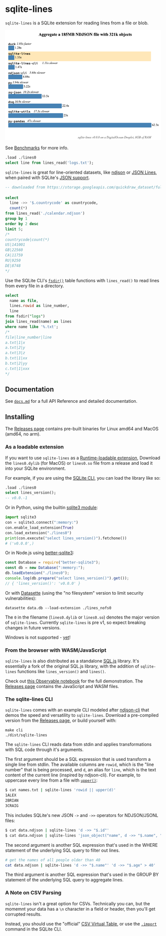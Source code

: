 # sqlite-lines

`sqlite-lines` is a SQLite extension for reading lines from a file or blob.

![](./benchmarks/calc.png)

See [Benchmarks](./benchmarks) for more info.

```sql
.load ./lines0
select line from lines_read('logs.txt');
```

`sqlite-lines` is great for line-oriented datasets, like [ndjson](https://ndjson.org/) or [JSON Lines](https://jsonlines.org/), when paired with SQLite's [JSON support](https://www.sqlite.org/json1.html).

```sql
-- downloaded from https://storage.googleapis.com/quickdraw_dataset/full/simplified/calendar.ndjson

select
  line ->> '$.countrycode' as countrycode,
  count(*)
from lines_read('./calendar.ndjson')
group by 1
order by 2 desc
limit 5;
/*
countrycode|count(*)
US|141001
GB|22560
CA|11759
RU|9250
DE|8748
*/
```

Use the SQLite CLI's [`fsdir()`](https://sqlite.org/cli.html#file_i_o_functions) table functions with `lines_read()` to read lines from every file in a directory.

```sql
select
  name as file,
  lines.rowid as line_number,
  line
from fsdir("logs")
join lines_read(name) as lines
where name like '%.txt';
/*
file|line_number|line
a.txt|1|x
a.txt|2|y
a.txt|3|z
b.txt|1|xx
b.txt|2|yy
c.txt|1|xxx
*/
```

## Documentation

See [`docs.md`](./docs.md) for a full API Reference and detailed documentation.

## Installing

The [Releases page](https://github.com/asg017/sqlite-lines/releases) contains pre-built binaries for Linux amd64 and MacOS (amd64, no arm).

### As a loadable extension

If you want to use `sqlite-lines` as a [Runtime-loadable extension](https://www.sqlite.org/loadext.html), Download the `lines0.dylib` (for MacOS) or `lines0.so` file from a release and load it into your SQLite environment.

For example, if you are using the [SQLite CLI](https://www.sqlite.org/cli.html), you can load the library like so:

```sql
.load ./lines0
select lines_version();
-- v0.0.-1
```

Or in Python, using the builtin [sqlite3 module](https://docs.python.org/3/library/sqlite3.html):

```python
import sqlite3
con = sqlite3.connect(":memory:")
con.enable_load_extension(True)
con.load_extension("./lines0")
print(con.execute("select lines_version()").fetchone())
# ('v0.0.0',)
```

Or in Node.js using [better-sqlite3](https://github.com/WiseLibs/better-sqlite3):

```javascript
const Database = require("better-sqlite3");
const db = new Database(":memory:");
db.loadExtension("./lines0");
console.log(db.prepare("select lines_version()").get());
// { 'lines_version()': 'v0.0.0' }
```

Or with [Datasette](https://datasette.io/) (using the "no filesystem" version to limit security vulnerabilities):

```
datasette data.db --load-extension ./lines_nofs0
```

The `0` in the filename (`lines0.dylib` or `lines0.so`) denotes the major version of `sqlite-lines`. Currently `sqlite-lines` is pre v1, so expect breaking changes in future versions.

Windows is not supported - [yet](https://github.com/asg017/sqlite-lines/issues/4)!

### From the browser with WASM/JavaScript

`sqlite-lines` is also distributed as a standalone [SQL.js](https://github.com/sql-js/sql.js) library. It's essentially a fork of the original SQL.js library, with the addition of `sqlite-lines` functions like `lines_version()` and `lines()`.

Check out [this Observable notebook](https://observablehq.com/@asg017/sqlite-lines-wasm) for the full demonstration. The [Releases page](https://github.com/asg017/sqlite-lines/releases) contains the JavaScript and WASM files.

### The sqlite-lines CLI

`sqlite-lines` comes with an example CLI modeled after [ndjson-cli](https://github.com/mbostock/ndjson-cli) that demos the speed and versatility to `sqlite-lines`. Download a pre-compiled version from the [Releases page](https://github.com/asg017/sqlite-lines/releases), or build yourself with:

```
make cli
./dist/sqlite-lines
```

The `sqlite-lines` CLI reads data from stdin and applies transformations with SQL code through it's arguments.

The first argument should be a SQL expression that is used transform a single line from stdlin. The available columns are `rowid`, which is the "line number" that is being processed, and `d`, an alias for `line`, which is the text content of the current line (inspired by ndjson-cli). For example, to uppercase every line from a file with [`upper()`](https://www.sqlite.org/lang_corefunc.html#upper):

```bash
$ cat names.txt | sqlite-lines 'rowid || upper(d)'
1ALEX
2BRIAN
3CRAIG
```

This includes SQLite's new JSON `->` and `->>` operators for NDJSON/JSONL files:

```bash
$ cat data.ndjson | sqlite-lines 'd ->> "$.id"'
$ cat data.ndjson | sqlite-lines 'json_object("name", d ->> "$.name", "age": d ->> "$.stats.age")'
```

The second argument is another SQL expression that's used in the WHERE statement of the underlying SQL query to filter out lines.

```bash
# get the names of all people older than 40
cat data.ndjson | sqlite-lines 'd ->> "$.name"' 'd ->> "$.age" > 40'
```

The third argument is another SQL expression that's used in the GROUP BY statement of the underlying SQL query to aggregate lines.

### A Note on CSV Parsing

`sqlite-lines` isn't a great option for CSVs. Technically you can, but the momemnt your data has a `\n` character in a field or header, then you'll get corrupted results.

Instead, you should use the "official" [CSV Virtual Table](https://www.sqlite.org/csv.html), or use the [`.import`](https://www.sqlite.org/cli.html#csv) command in the SQLite CLI.
